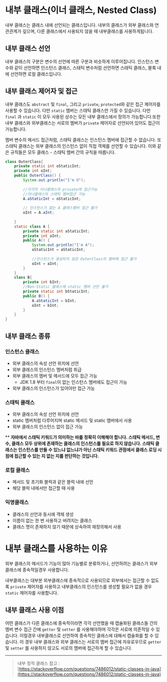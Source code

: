 # 내부 클래스(이너 클래스, Nested Class)

내부 클래스는 클래스 내에 선언되는 클래스입니다. 내부의 클래스가 외부 클래스와 연관관계가 깊으며, 다른 클래스에서 사용되지 않을 때 내부클래스를 사용하게됩니다.

## 내부 클래스 선언

내부 클래스의 구분은 변수의 선언에 따른 구분과 비슷하게 이루어집니다. 인스턴스 변수와 같이 선언하면 인스턴스 클래스, 스태틱 변수처럼 선언하면 스태틱 클래스, 블록 내에 선언하면 로컬 클래스입니다. 

## 내부 클래스 제어자 및 접근

내부 클래스도 `abstract` 및 `final`, 그리고 `private`, `protected`와 같은 접근 제어자를 사용할 수 있습니다. 다만 `static` 멤버는 스태틱 클래스만 가질 수 있습니다. 다만 `final` 과 `static` 이 모두 사용된 상수는 모든 내부 클래스에서 정의가 가능합니다.또한 내부 클래스와 외부클래스는 서로의 멤버가 `private` 제어자로 선언되어 있어도 접근이 가능합니다.

멤버 변수의 메서드 접근처럼, 스태틱 클래스는 인스턴스 멤버에 접근할 수 없습니다. 또 스태틱 클래스는 외부 클래스의 인스턴스 없이 직접 객체를 선언할 수 있습니다. 이와 같은 규칙들은 모두 클래스 - 스태틱 멤버 간의 규칙을 따릅니다.

```java
class OuterClass{
	private static int oStaticInt;
	private int oInt;
	public OuterClass() {
		System.out.println("I'm O");
		
		//각각의 이너클래스의 private에 접근가능
		//이너클래스의 스태틱 멤버접근 가능
		A.aStaticInt = oStaticInt;
		
		// 인스턴스가 없는 A 클래스멤버 접근 불가
		oInt = A.aInt;
		
	}
	static class A {
		private static int aStaticInt;
		private int aInt; 
		public A() {
			System.out.println("I'm A");
			oStaticInt = aStaticInt;
			
			//인스턴스가 생성되지 않은 OuterClass의 멤버에 접근 불가 
			oInt = aInt;
		}
	}
	class B{
		private int bInt;
		//Non-Static 클래스에 static 멤버 선언 불가
		private static int bStaticInt;
		public B() {
			A.aStaticInt = bInt;
			oInt = bInt;
		}
	}
}
```

## 내부 클래스 종류

### 인스턴스 클래스

- 외부 클래스의 속성 선언 위치에 선언
- 외부 클래스의 인스턴스 멤버처럼 취급
- 외부 클래스의 멤버 및 메서드에 모두 접근 가능
    - JDK 1.8 부터 `final`이 없는 인스턴스 멤버에도 접근이 가능
- 외부 클래스의 인스턴스가 있어야만 접근 가능

### 스태틱 클래스

- 외부 클래스의 속성 선언 위치에 선언
- static 멤버처럼 다루어지며 static 메서드 및 static 멤버에서 사용
- 외부 클래스의 인스턴스 없이 접근 가능

**  **자바에서 스태틱 키워드가 의미하는 바를 정확히 이해해야 합니다. 스태틱 메서드, 변수, 클래스 모두 상위에 존재하는 클래스의 인스턴스를 필요로 하지 않습니다. 스태틱 클래스는 인스턴스를 만들 수 있느냐 없느냐가 아닌 스태틱 키워드 관점에서 클래스 로딩 시점에 접근할 수 있는 지 없는 지를 판단하는 것입니다.**

### 로컬 클래스

- 메서드 및 초기화 블럭과 같은 블럭 내에 선언
- 해당 블럭 내에서만 접근할 때 사용

### 익명클래스

- 클래스의 선언과 동시에 객체 생성
- 이름이 없는 한 번 사용하고 버려지는 클래스
- 클래스 명이 존재하지 않기 때문에 상속하여 재정의해서 사용

# 내부 클래스를 사용하는 이유

외부 클래스의  메서드가 기능이 많아 기능별로 분류하거나, 선언하려는 클래스가 외부 클래스에 종속적일경우 사용합니다. 

내부클래스는 대부분 외부클래스에 종속적으로 사용되므로 외부에서는 접근할 수 없도록 `private` 제어자를 사용하고 내부클래스의 인스턴스를 생성할 필요가 없을 경우 `static` 제어자를 사용합니다.

## 내부 클래스 사용 이점

어떤 클래스가 다른 클래스에 종속적이라면 각각 선언했을 때 캡슐화된 클래스들 간의 멤버 변수 접근 간에 `getter` 및 `setter` 를 사용해야하며 각각은 서로에 의존적일 수 있습니다. 이럴경우 내부클래스로 선언하여 종속적인 클래스에 대해서 캡슐화를 할 수 있습니다. 이 경우 내부 클래스와 외부 클래스는 서로의 멤버 접근에 자유로우므로 `getter` 및 `setter` 를 사용하지 않고도 서로의 멤버에 접근하게 할 수 있습니다.

---

> 내부 정적 클래스 참고 : [https://stackoverflow.com/questions/7486012/static-classes-in-java](https://stackoverflow.com/questions/7486012/static-classes-in-java)
